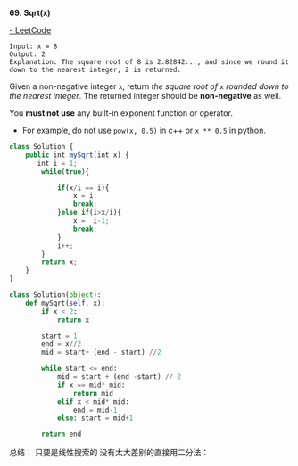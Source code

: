 **69. Sqrt(x)**

[](https://leetcode.com/problems/sqrtx/)[- LeetCode](https://leetcode.com/problems/sqrtx/)

```
Input: x = 8
Output: 2
Explanation: The square root of 8 is 2.82842..., and since we round it down to the nearest integer, 2 is returned.
```

Given a non-negative integer `x`, return *the square root of* `x` *rounded down to the nearest integer*. The returned integer should be **non-negative** as well.

You **must not use** any built-in exponent function or operator.

- For example, do not use `pow(x, 0.5)` in c++ or `x ** 0.5` in python.

```jsx
class Solution {
    public int mySqrt(int x) {
       int i = 1;
        while(true){

            if(x/i == i){
                x = i;
                break;
            }else if(i>x/i){
                x =  i-1;
                break;
            }
            i++;
        }
        return x;
    }
}
```


```python
class Solution(object):
    def mySqrt(self, x):
        if x < 2:
            return x

        start = 1
        end = x//2
        mid = start+ (end - start) //2

        while start <= end:
            mid = start + (end -start) // 2
            if x == mid* mid: 
                return mid
            elif x < mid* mid:
                end = mid-1
            else: start = mid+1

        return end
```

总结： 只要是线性搜索的 没有太大差别的直接用二分法：